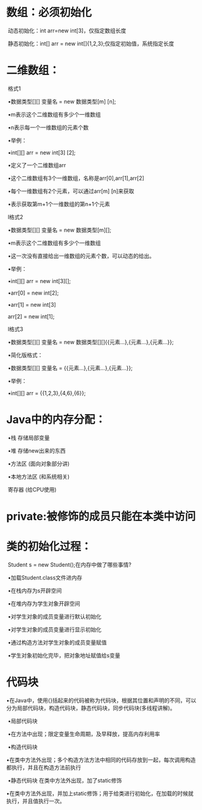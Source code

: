 # 数组：必须初始化

​	动态初始化：int arr=new int[3]，仅指定数组长度

​	静态初始化：int[] arr = new int[]{1,2,3};仅指定初始值，系统指定长度

# 二维数组：

​	格式1

​		•数据类型[][] 变量名 = new 数据类型[m] [n];

​		•m表示这个二维数组有多少个一维数组

​		•n表示每一个一维数组的元素个数

​		•举例：

​		•int[][] arr = new int[3] [2];

​		•定义了一个二维数组arr

​		•这个二维数组有3个一维数组，名称是arr[0],arr[1],arr[2]

​		•每个一维数组有2个元素，可以通过arr[m] [n]来获取

​		•表示获取第m+1个一维数组的第n+1个元素

​	l格式2

​		•数据类型[][] 变量名 = new 数据类型[m][];

​		•m表示这个二维数组有多少个一维数组

​		•这一次没有直接给出一维数组的元素个数，可以动态的给出。

​		•举例：

​		•int[][] arr = new int[3][];

​		•arr[0] = new int[2];

​		•arr[1] = new int[3]

​		arr[2] = new int[1];

​	l格式3

​		•数据类型[][] 变量名 = new 数据类型[][]{{元素…},{元素…},{元素…}};

​		•简化版格式：

​		•数据类型[][] 变量名 = {{元素…},{元素…},{元素…}};

​		•举例：

​		•int[][] arr = {{1,2,3},{4,6},{6}};



# Java中的内存分配：

​	•栈 存储局部变量

​	•堆 存储new出来的东西

​	•方法区 (面向对象部分讲)

​	•本地方法区 (和系统相关)

​	寄存器 (给CPU使用)



# private:被修饰的成员只能在本类中访问



# 类的初始化过程：

​	Student s = new Student();在内存中做了哪些事情?

​		•加载Student.class文件进内存

​		•在栈内存为s开辟空间

​		•在堆内存为学生对象开辟空间

​		•对学生对象的成员变量进行默认初始化

​		•对学生对象的成员变量进行显示初始化

​		•通过构造方法对学生对象的成员变量赋值

​		•学生对象初始化完毕，把对象地址赋值给s变量

# 代码块

​	•在Java中，使用{}括起来的代码被称为代码块，根据其位置和声明的不同，可以分为局部代码块，构造代码块，静态代码块，同步代码块(多线程讲解)。

​	•局部代码块 

​		•在方法中出现；限定变量生命周期，及早释放，提高内存利用率

​	•构造代码块 

​		•在类中方法外出现；多个构造方法方法中相同的代码存放到一起，每次调用构造都执行，并且在构造方法前执行

​	•静态代码块 在类中方法外出现，加了static修饰

​		•在类中方法外出现，并加上static修饰；用于给类进行初始化，在加载的时候就执行，并且值执行一次。



